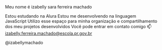 Meu nome é izabelly sara ferreira machado

Estou estudando na Alura
Estou me desenvolvendo na linguagem JavaScript
Utilizo esse espaço para minha organização e compartilhamento dos meu projetos desenvolvidos
Você pode entrar em contato comigo 📫
izabelly.ferreira.machado@escola.pr.gov.br

@izabellymachado
